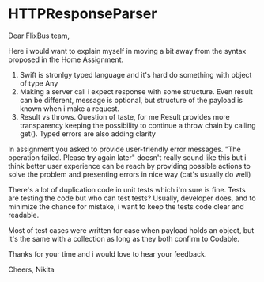 # HTTPResponseParser
Dear FlixBus team,

Here i would want to explain myself in moving a bit away from the syntax proposed in the Home Assignment.

1. Swift is stronlgy typed language and it's hard do something with object of type Any
2. Making a server call i expect response with some structure. Even result can be different, message is optional, but structure of the payload is known when i make a request.
3. Result vs throws. Question of taste, for me Result provides more transparency keeping the possibility to continue a throw chain by calling get(). Typed errors are also adding clarity

In assignment you asked to provide user-friendly error messages. "The operation failed. Please try again later" doesn't really sound like this but i think better user experience can be reach by providing possible actions to solve the problem and presenting errors in nice way (cat's usually do well)

There's a lot of duplication code in unit tests which i'm sure is fine. Tests are testing the code but who can test tests? Usually, developer does, and to minimize the chance for mistake, i want to keep the tests code clear and readable.

Most of test cases were written for case when payload holds an object, but it's the same with a collection as long as they both confirm to Codable.

Thanks for your time and i would love to hear your feedback.

Cheers,
Nikita
  
